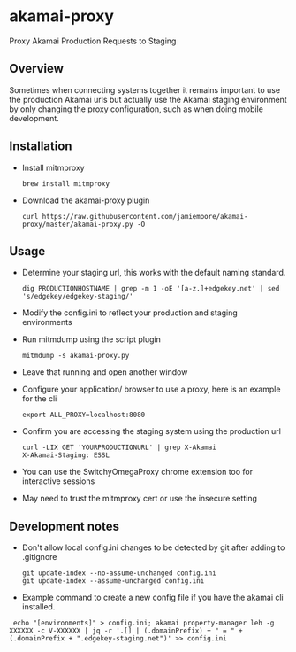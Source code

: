 # akamai-proxy

Proxy Akamai Production Requests to Staging

## Overview

Sometimes when connecting systems together it remains important to use the production Akamai urls but actually use the Akamai staging environment by only changing the proxy configuration, such as when doing mobile development.

## Installation

- Install mitmproxy

  ```
  brew install mitmproxy
  ```

- Download the akamai-proxy plugin

  ```
  curl https://raw.githubusercontent.com/jamiemoore/akamai-proxy/master/akamai-proxy.py -O
  ```

## Usage

- Determine your staging url, this works with the default naming standard.

  ```
  dig PRODUCTIONHOSTNAME | grep -m 1 -oE '[a-z.]+edgekey.net' | sed 's/edgekey/edgekey-staging/'
  ```

- Modify the config.ini to reflect your production and staging environments

- Run mitmdump using the script plugin

  ```
  mitmdump -s akamai-proxy.py
  ```

- Leave that running and open another window

- Configure your application/ browser to use a proxy, here is an example for the cli

  ```
  export ALL_PROXY=localhost:8080
  ```

- Confirm you are accessing the staging system using the production url

  ```
  curl -LIX GET 'YOURPRODUCTIONURL' | grep X-Akamai
  X-Akamai-Staging: ESSL
  ```

- You can use the SwitchyOmegaProxy chrome extension too for interactive sessions
- May need to trust the mitmproxy cert or use the insecure setting

## Development notes

- Don't allow local config.ini changes to be detected by git after adding to .gitignore

  ```
  git update-index --no-assume-unchanged config.ini
  git update-index --assume-unchanged config.ini
  ```

* Example command to create a new config file if you have the akamai cli installed.
```
 echo "[environments]" > config.ini; akamai property-manager leh -g XXXXXX -c V-XXXXXX | jq -r '.[] | (.domainPrefix) + " = " + (.domainPrefix + ".edgekey-staging.net")' >> config.ini
 ```